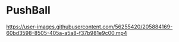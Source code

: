 # PushBall

https://user-images.githubusercontent.com/56255420/205884169-60bd3598-8505-405a-a5a8-f37b981e9c00.mp4

